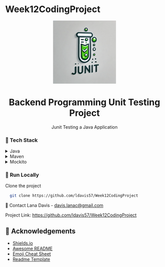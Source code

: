 ﻿# Week12CodingProject
<div align="center">

  <img src="JunitTesting.png" alt="logo" width="200" height="auto" />
  <h1>Backend Programming Unit Testing Project</h1>
  
  <p>
    Junit Testing a Java Application 
  </p>
  
</div>

<!-- TechStack -->
### :space_invader: Tech Stack

<details>
  <summary>Java</summary>
  <ul>
    <li><a href="https://www.java.com/en/">Java</a></li>
  </ul>
</details>

<details>
  <summary>Maven</summary>
  <ul>
    <li><a href="https://maven.apache.org/">Maven</a></li>
  </ul>
</details>

<details>
<summary>Mockito</summary>
  <ul>
    <li><a href="https://site.mockito.org/">Mockito</a></li>
  </ul>
</details>
<!-- Run Locally -->

### :running: Run Locally

Clone the project

```bash
  git clone https://github.com/ldavis57/Week12CodingProject
```
🤝 Contact
Lana Davis - davis.lanac@gmail.com

Project Link: https://github.com/ldavis57/Week12CodingProject

<!-- Acknowledgments -->
## :gem: Acknowledgements
 - [Shields.io](https://shields.io/)
 - [Awesome README](https://github.com/matiassingers/awesome-readme)
 - [Emoji Cheat Sheet](https://github.com/ikatyang/emoji-cheat-sheet/blob/master/README.md#travel--places)
 - [Readme Template](https://github.com/othneildrew/Best-README-Template)


